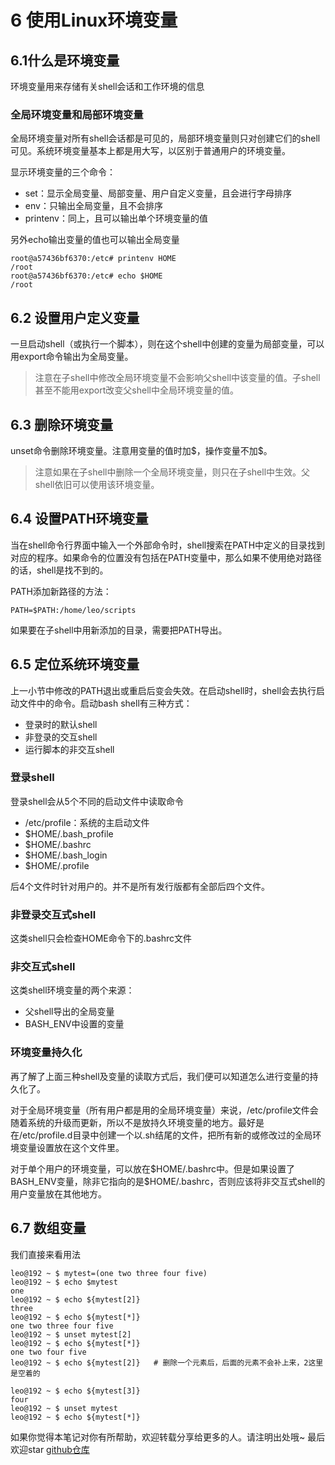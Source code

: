 # 6 使用Linux环境变量

## 6.1什么是环境变量

环境变量用来存储有关shell会话和工作环境的信息

### 全局环境变量和局部环境变量

全局环境变量对所有shell会话都是可见的，局部环境变量则只对创建它们的shell可见。系统环境变量基本上都是用大写，以区别于普通用户的环境变量。

显示环境变量的三个命令：

- set：显示全局变量、局部变量、用户自定义变量，且会进行字母排序
- env：只输出全局变量，且不会排序
- printenv：同上，且可以输出单个环境变量的值

另外echo输出变量的值也可以输出全局变量

```
root@a57436bf6370:/etc# printenv HOME
/root
root@a57436bf6370:/etc# echo $HOME
/root
```

## 6.2 设置用户定义变量

一旦启动shell（或执行一个脚本），则在这个shell中创建的变量为局部变量，可以用export命令输出为全局变量。

> 注意在子shell中修改全局环境变量不会影响父shell中该变量的值。子shell甚至不能用export改变父shell中全局环境变量的值。

## 6.3 删除环境变量

unset命令删除环境变量。注意用变量的值时加\$，操作变量不加$。

> 注意如果在子shell中删除一个全局环境变量，则只在子shell中生效。父shell依旧可以使用该环境变量。

## 6.4 设置PATH环境变量

当在shell命令行界面中输入一个外部命令时，shell搜索在PATH中定义的目录找到对应的程序。如果命令的位置没有包括在PATH变量中，那么如果不使用绝对路径的话，shell是找不到的。

PATH添加新路径的方法：

```
PATH=$PATH:/home/leo/scripts
```

如果要在子shell中用新添加的目录，需要把PATH导出。

## 6.5 定位系统环境变量

上一小节中修改的PATH退出或重启后变会失效。在启动shell时，shell会去执行启动文件中的命令。启动bash shell有三种方式：

- 登录时的默认shell
- 非登录的交互shell
- 运行脚本的非交互shell

### 登录shell

登录shell会从5个不同的启动文件中读取命令

- /etc/profile：系统的主启动文件
- $HOME/.bash_profile
- $HOME/.bashrc
- $HOME/.bash_login
- $HOME/.profile

后4个文件时针对用户的。并不是所有发行版都有全部后四个文件。

### 非登录交互式shell

这类shell只会检查HOME命令下的.bashrc文件

### 非交互式shell

这类shell环境变量的两个来源：

- 父shell导出的全局变量
- BASH_ENV中设置的变量

### 环境变量持久化

再了解了上面三种shell及变量的读取方式后，我们便可以知道怎么进行变量的持久化了。

对于全局环境变量（所有用户都是用的全局环境变量）来说，/etc/profile文件会随着系统的升级而更新，所以不是放持久环境变量的地方。最好是在/etc/profile.d目录中创建一个以.sh结尾的文件，把所有新的或修改过的全局环境变量设置放在这个文件里。

对于单个用户的环境变量，可以放在\$HOME/.bashrc中。但是如果设置了BASH_ENV变量，除非它指向的是$HOME/.bashrc，否则应该将非交互式shell的用户变量放在其他地方。

## 6.7 数组变量

我们直接来看用法

```
leo@192 ~ $ mytest=(one two three four five)
leo@192 ~ $ echo $mytest
one
leo@192 ~ $ echo ${mytest[2]}
three
leo@192 ~ $ echo ${mytest[*]}
one two three four five
leo@192 ~ $ unset mytest[2]
leo@192 ~ $ echo ${mytest[*]}
one two four five
leo@192 ~ $ echo ${mytest[2]}   # 删除一个元素后，后面的元素不会补上来，2这里是空着的

leo@192 ~ $ echo ${mytest[3]}
four
leo@192 ~ $ unset mytest
leo@192 ~ $ echo ${mytest[*]}
```

如果你觉得本笔记对你有所帮助，欢迎转载分享给更多的人。请注明出处哦~
最后欢迎star [github仓库](https://github.com/LeoSirius/notes)
